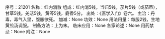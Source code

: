 序号：21201
名称：红内消散
组成：红内消5钱，当归5钱，茄片5钱（或茄蒂），甘草5钱，羌活5钱，黄芩5钱，麝香5分。
出处：《医学入门》卷六。
主治：丹毒，毒气入里，腹胀欲死。
加减：None
功效：None
用法用量：每服2钱，生地黄煎汤调服。
制备方法：上为末。
临床应用：None
各家论述：None
用药禁忌：None
附注：None
